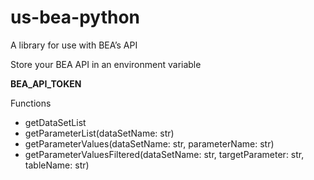 # us-bea-python
A library for use with BEA’s API

Store your BEA API in an environment variable

__BEA_API_TOKEN__

Functions
- getDataSetList
- getParameterList(dataSetName: str)
- getParameterValues(dataSetName: str, parameterName: str)
- getParameterValuesFiltered(dataSetName: str, targetParameter: str, tableName: str)